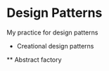 # Design Patterns

My practice for design patterns

* Creational design patterns

** Abstract factory